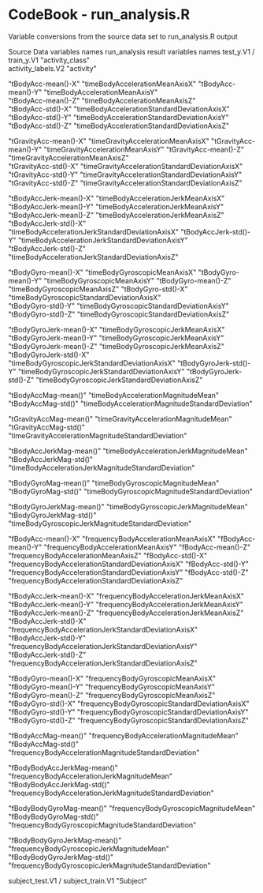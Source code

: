 
CodeBook - run_analysis.R
========================================================

Variable conversions from the source data set to run_analysis.R output

Source Data variables names         run_analysis result variables names
test_y.V1 / train_y.V1 			        "activity_class"              
activity_labels.V2			            "activity"
                    
"tBodyAcc-mean()-X"           		  "timeBodyAccelerationMeanAxisX"
"tBodyAcc-mean()-Y"     		        "timeBodyAccelerationMeanAxisY"     
"tBodyAcc-mean()-Z"     		        "timeBodyAccelerationMeanAxisZ"      
"tBodyAcc-std()-X"     			        "timeBodyAccelerationStandardDeviationAxisX"       
"tBodyAcc-std()-Y"            		  "timeBodyAccelerationStandardDeviationAxisY"
"tBodyAcc-std()-Z"  			          "timeBodyAccelerationStandardDeviationAxisZ"	
         
"tGravityAcc-mean()-X"       		    "timeGravityAccelerationMeanAxisX" 
"tGravityAcc-mean()-Y"        		  "timeGravityAccelerationMeanAxisY"
"tGravityAcc-mean()-Z"    		      "timeGravityAccelerationMeanAxisZ"    
"tGravityAcc-std()-X"        		    "timeGravityAccelerationStandardDeviationAxisX"
"tGravityAcc-std()-Y"   		        "timeGravityAccelerationStandardDeviationAxisY"      		
"tGravityAcc-std()-Z" 			        "timeGravityAccelerationStandardDeviationAxisZ"
        
"tBodyAccJerk-mean()-X"     		    "timeBodyAccelerationJerkMeanAxisX"  
"tBodyAccJerk-mean()-Y"      		    "timeBodyAccelerationJerkMeanAxisY"
"tBodyAccJerk-mean()-Z"       		  "timeBodyAccelerationJerkMeanAxisZ"
"tBodyAccJerk-std()-X"        		  "timeBodyAccelerationJerkStandardDeviationAxisX"
"tBodyAccJerk-std()-Y"   		        "timeBodyAccelerationJerkStandardDeviationAxisY"     
"tBodyAccJerk-std()-Z" 			        "timeBodyAccelerationJerkStandardDeviationAxisZ"
      
"tBodyGyro-mean()-X"          		  "timeBodyGyroscopicMeanAxisX"
"tBodyGyro-mean()-Y"          	 	  "timeBodyGyroscopicMeanAxisY"
"tBodyGyro-mean()-Z"          		  "timeBodyGyroscopicMeanAxisZ"
"tBodyGyro-std()-X"  			          "timeBodyGyroscopicStandardDeviationAxisX"        
"tBodyGyro-std()-Y"     		        "timeBodyGyroscopicStandardDeviationAxisY"      
"tBodyGyro-std()-Z" 			          "timeBodyGyroscopicStandardDeviationAxisZ"
          
"tBodyGyroJerk-mean()-X"     		    "timeBodyGyroscopicJerkMeanAxisX" 
"tBodyGyroJerk-mean()-Y"     		    "timeBodyGyroscopicJerkMeanAxisY"
"tBodyGyroJerk-mean()-Z"      	    "timeBodyGyroscopicJerkMeanAxisZ"
"tBodyGyroJerk-std()-X"       	    "timeBodyGyroscopicJerkStandardDeviationAxisX"
"tBodyGyroJerk-std()-Y"       	    "timeBodyGyroscopicJerkStandardDeviationAxisY"
"tBodyGyroJerk-std()-Z"  		        "timeBodyGyroscopicJerkStandardDeviationAxisZ"
    
"tBodyAccMag-mean()" 			          "timeBodyAccelerationMagnitudeMean"         
"tBodyAccMag-std()"			            "timeBodyAccelerationMagnitudeStandardDeviation"     
      
"tGravityAccMag-mean()"       	    "timeGravityAccelerationMagnitudeMean"
"tGravityAccMag-std()"  		        "timeGravityAccelerationMagnitudeStandardDeviation"
     
"tBodyAccJerkMag-mean()"      	    "timeBodyAccelerationJerkMagnitudeMean"
"tBodyAccJerkMag-std()" 		        "timeBodyAccelerationJerkMagnitudeStandardDeviation"  
    
"tBodyGyroMag-mean()"         	    "timeBodyGyroscopicMagnitudeMean"
"tBodyGyroMag-std()"  			        "timeBodyGyroscopicMagnitudeStandardDeviation" 
      
"tBodyGyroJerkMag-mean()"    		    "timeBodyGyroscopicJerkMagnitudeMean" 
"tBodyGyroJerkMag-std()"  	        "timeBodyGyroscopicJerkMagnitudeStandardDeviation"
    
"fBodyAcc-mean()-X"           	    "frequencyBodyAccelerationMeanAxisX"
"fBodyAcc-mean()-Y"          		    "frequencyBodyAccelerationMeanAxisY" 
"fBodyAcc-mean()-Z"           	    "frequencyBodyAccelerationMeanAxisZ"
"fBodyAcc-std()-X"            	    "frequencyBodyAccelerationStandardDeviationAxisX"
"fBodyAcc-std()-Y"            	    "frequencyBodyAccelerationStandardDeviationAxisY"
"fBodyAcc-std()-Z"   			          "frequencyBodyAccelerationStandardDeviationAxisZ"
       
"fBodyAccJerk-mean()-X"			        "frequencyBodyAccelerationJerkMeanAxisX"       
"fBodyAccJerk-mean()-Y"			        "frequencyBodyAccelerationJerkMeanAxisY"			       
"fBodyAccJerk-mean()-Z"			        "frequencyBodyAccelerationJerkMeanAxisZ"       
"fBodyAccJerk-std()-X"			        "frequencyBodyAccelerationJerkStandardDeviationAxisX"       
"fBodyAccJerk-std()-Y"			        "frequencyBodyAccelerationJerkStandardDeviationAxisY"        
"fBodyAccJerk-std()-Z"			        "frequencyBodyAccelerationJerkStandardDeviationAxisZ"  
      
"fBodyGyro-mean()-X"			          "frequencyBodyGyroscopicMeanAxisX"          
"fBodyGyro-mean()-Y"			          "frequencyBodyGyroscopicMeanAxisY"         
"fBodyGyro-mean()-Z"			          "frequencyBodyGyroscopicMeanAxisZ"          
"fBodyGyro-std()-X"			            "frequencyBodyGyroscopicStandardDeviationAxisX"           
"fBodyGyro-std()-Y"			            "frequencyBodyGyroscopicStandardDeviationAxisY"            
"fBodyGyro-std()-Z"			            "frequencyBodyGyroscopicStandardDeviationAxisZ"   
       
"fBodyAccMag-mean()"			          "frequencyBodyAccelerationMagnitudeMean"       
"fBodyAccMag-std()"			            "frequencyBodyAccelerationMagnitudeStandardDeviation"   
     
"fBodyBodyAccJerkMag-mean()"		    "frequencyBodyAccelerationJerkMagnitudeMean"
"fBodyBodyAccJerkMag-std()"		      "frequencyBodyAccelerationJerkMagnitudeStandardDeviation"

"fBodyBodyGyroMag-mean()"		        "frequencyBodyGyroscopicMagnitudeMean"  
"fBodyBodyGyroMag-std()"		        "frequencyBodyGyroscopicMagnitudeStandardDeviation"
    
"fBodyBodyGyroJerkMag-mean()"		    "frequencyBodyGyroscopicJerkMagnitudeMean" 
"fBodyBodyGyroJerkMag-std()"		    "frequencyBodyGyroscopicJerkMagnitudeStandardDeviation"

subject_test.V1 / subject_train.V1	"Subject"  



